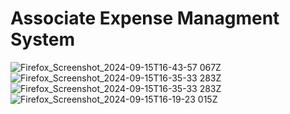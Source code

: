 # Associate Expense Managment System


![Firefox_Screenshot_2024-09-15T16-43-57 067Z](https://github.com/user-attachments/assets/183cbd51-7be8-4d18-b90e-d17863848a65)
![Firefox_Screenshot_2024-09-15T16-35-33 283Z](https://github.com/user-attachments/assets/2e95ff4d-9467-4e18-9146-4458d3ddf4da)
![Firefox_Screenshot_2024-09-15T16-35-33 283Z](https://github.com/user-attachments/assets/ce2cfeb2-01bb-4421-a9ab-d774570f39ec)
![Firefox_Screenshot_2024-09-15T16-19-23 015Z](https://github.com/user-attachments/assets/d067b9c0-c69f-43d0-a0ca-be2a797e05d8)

